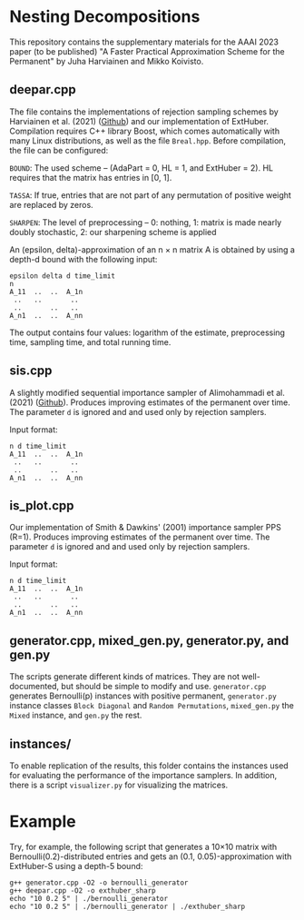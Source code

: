 # Nesting Decompositions

This repository contains the supplementary materials for the AAAI 2023 paper (to be published) "A Faster Practical Approximation Scheme for the Permanent" by Juha Harviainen and Mikko Koivisto.

## deepar.cpp

The file contains the implementations of rejection sampling schemes by Harviainen et al. (2021) ([Github](https://github.com/Kalakuh/deepar/tree/main/DeepAR)) and our implementation of ExtHuber. Compilation requires C++ library Boost, which comes automatically with many Linux distributions, as well as the file `Breal.hpp`. Before compilation, the file can be configured: 

`BOUND`: The used scheme – (AdaPart = 0, HL = 1, and ExtHuber = 2). HL requires that the matrix has entries in [0, 1].

`TASSA`: If true, entries that are not part of any permutation of positive weight are replaced by zeros.

`SHARPEN`: The level of preprocessing – 0: nothing, 1: matrix is made nearly doubly stochastic, 2: our sharpening scheme is applied

An (epsilon, delta)-approximation of an n × n matrix A is obtained by using a depth-d bound with the following input:

```
epsilon delta d time_limit
n
A_11  ..  ..  A_1n
 ..   ..       ..
 ..       ..   ..
A_n1  ..  ..  A_nn
```

The output contains four values: logarithm of the estimate, preprocessing time, sampling time, and total running time.

## sis.cpp

A slightly modified sequential importance sampler of Alimohammadi et al. (2021) ([Github](https://github.com/mohammadroghani/SIS)). Produces improving estimates of the permanent over time. The parameter `d` is ignored and and used only by rejection samplers.

Input format:

```
n d time_limit
A_11  ..  ..  A_1n
 ..   ..       ..
 ..       ..   ..
A_n1  ..  ..  A_nn
```

## is_plot.cpp

Our implementation of Smith & Dawkins' (2001) importance sampler PPS (R=1). Produces improving estimates of the permanent over time. The parameter `d` is ignored and and used only by rejection samplers.

Input format:
```
n d time_limit
A_11  ..  ..  A_1n
 ..   ..       ..
 ..       ..   ..
A_n1  ..  ..  A_nn
```

## generator.cpp, mixed_gen.py, generator.py, and gen.py

The scripts generate different kinds of matrices. They are not well-documented, but should be simple to modify and use. `generator.cpp` generates Bernoulli(p) instances with positive permanent, `generator.py` instance classes `Block Diagonal` and `Random Permutations`, `mixed_gen.py` the `Mixed` instance, and `gen.py` the rest.

## instances/

To enable replication of the results, this folder contains the instances used for evaluating the performance of the importance samplers. In addition, there is a script `visualizer.py` for visualizing the matrices.

# Example

Try, for example, the following script that generates a 10×10 matrix with Bernoulli(0.2)-distributed entries and gets an (0.1, 0.05)-approximation with ExtHuber-S using a depth-5 bound:
```
g++ generator.cpp -O2 -o bernoulli_generator
g++ deepar.cpp -O2 -o exthuber_sharp
echo "10 0.2 5" | ./bernoulli_generator
echo "10 0.2 5" | ./bernoulli_generator | ./exthuber_sharp
```
